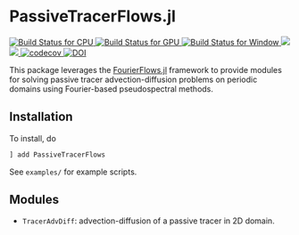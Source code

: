 # PassiveTracerFlows.jl

 <p align="left">
     <a href="https://travis-ci.com/FourierFlows/PassiveTracerFlows.jl">
         <img alt="Build Status for CPU" src="https://img.shields.io/travis/com/FourierFlows/PassiveTracerFlows.jl/master?label=CPU&logo=travis&logoColor=white&style=flat-square">
     </a>
     <a href="https://gitlab.com/JuliaGPU/PassiveTracerFlows-jl/commits/master">
       <img alt="Build Status for GPU" src="https://img.shields.io/gitlab/pipeline/JuliaGPU/PassiveTracerFlows-jl/master?label=GPU&logo=gitlab&logoColor=white&style=flat-square">
     </a>
     <a href="https://ci.appveyor.com/project/navidcy/passivetracerflows-jl">
         <img alt="Build Status for Window" src="https://img.shields.io/appveyor/ci/navidcy/passivetracerflows-jl/master?label=Window&logo=appveyor&logoColor=white&style=flat-square">
     </a>
     <a href="https://fourierflows.github.io/PassiveTracerFlows.jl/stable/">
         <img src="https://img.shields.io/badge/docs-stable-blue.svg">
     </a>
     <a href="https://fourierflows.github.io/PassiveTracerFlows.jl/latest/">
         <img src="https://img.shields.io/badge/docs-dev-blue.svg">
     </a>
     <!--<a href='https://coveralls.io/github/FourierFlows/PassiveTracerFlows.jl?branch=master'><img src='https://coveralls.io/repos/github/FourierFlows/PassiveTracerFlows.jl/badge.svg?branch=master' alt='Coverage Status' />
     </a>-->
     <a href="https://codecov.io/gh/FourierFlows/PassiveTracerFlows.jl">
         <img src="https://codecov.io/gh/FourierFlows/PassiveTracerFlows.jl/branch/master/graph/badge.svg" title="codecov">
     </a>
     <a href="https://doi.org/10.5281/zenodo.2535983">
        <img src="https://zenodo.org/badge/DOI/10.5281/zenodo.2535983.svg" alt="DOI">
    </a>
 </p>

This package leverages the [FourierFlows.jl]() framework to provide modules for solving passive tracer advection-diffusion problems on periodic domains using Fourier-based pseudospectral methods.

 ## Installation

 To install, do
 ```julia
 ] add PassiveTracerFlows
 ```

 See `examples/` for example scripts.

 ## Modules

 * `TracerAdvDiff`: advection-diffusion of a passive tracer in 2D domain.


 [FourierFlows.jl]: https://github.com/FourierFlows/FourierFlows.jl
